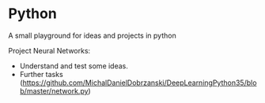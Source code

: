 # Python
A small playground for ideas and projects in python

Project Neural Networks:
 - Understand and test some ideas. 
 - Further tasks (https://github.com/MichalDanielDobrzanski/DeepLearningPython35/blob/master/network.py)
